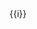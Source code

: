 <script setup>
  /**
   * ./include/index.data.js
   * 这里多添加./include
   * 是因为include/index.md被Script./index.md引入
   * index.data.js是相对Script./index.md 而言的
   */
  import { data } from '@/front-end/Runtime/NodeJs/Module/Script/include/index.data.js'
</script>

<div v-for="i in data">
{{i}}
</div>
